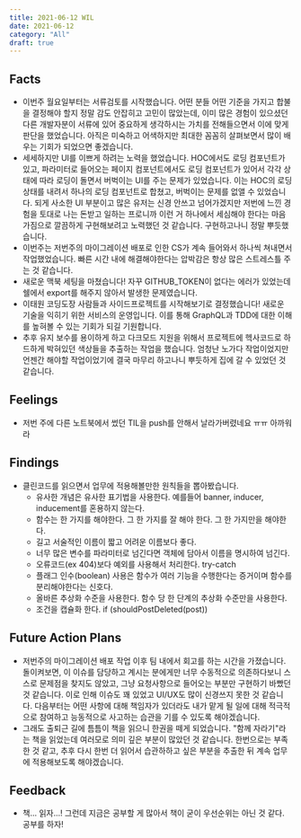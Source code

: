 ```yaml
---
title: 2021-06-12 WIL
date: 2021-06-12
category: "All"
draft: true
---
```


## Facts

- 이번주 월요일부터는 서류검토를 시작했습니다. 어떤 분들 어떤 기준을 가지고 합불을 결정해야 할지 정말 감도 안잡히고 고민이 많았는데, 이미 많은 경험이 있으셨던 다른 개발자분이 서류에 있어 중요하게 생각하시는 가치를 전해들으면서 이에 맞게 판단을 했었습니다. 아직은 미숙하고 어색하지만 최대한 꼼꼼히 살펴보면서 많이 배우는 기회가 되었으면 좋겠습니다.
- 세세하지만 UI를 이쁘게 하려는 노력을 했었습니다. HOC에서도 로딩 컴포넌트가 있고, 파라미터로 들어오는 페이지 컴포넌트에서도 로딩 컴포넌트가 있어서 각각 상태에 따라 로딩이 돌면서 버벅이는 UI를 주는 문제가 있었습니다. 이는 HOC의 로딩 상태를 내려서 하나의 로딩 컴포넌트로 합쳤고, 버벅이는 문제를 없앨 수 있었습니다. 되게 사소한 UI 부분이고 많은 유저는 신경 안쓰고 넘어가겠지만 저번에 느낀 경험을 토대로 나는 돈받고 일하는 프로니까 이런 거 하나에서 세심해야 한다는 마음가짐으로 깔끔하게 구현해보려고 노력했던 것 같습니다. 구현하고나니 정말 뿌듯했습니다.
- 이번주는 저번주의 마이그레이션 배포로 인한 CS가 계속 들어와서 하나씩 쳐내면서 작업했었습니다. 빠른 시간 내에 해결해야한다는 압박감은 항상 많은 스트레스틀 주는 것 같습니다.
- 새로운 맥북 세팅을 마쳤습니다! 자꾸 GITHUB_TOKEN이 없다는 에러가 있었는데 쉘에서 export를 해주지 않아서 발생한 문제였습니다.
- 이태원 코딩도장 사람들과 사이드프로젝트를 시작해보기로 결정했습니다! 새로운 기술을 익히기 위한 서비스의 운영입니다. 이를 통해 GraphQL과 TDD에 대한 이해를 높혀볼 수 있는 기회가 되길 기원합니다.
- 추후 유지 보수를 용이하게 하고 다크모드 지원을 위해서 프로젝트에 헥사코드로 하드하게 박혀있던 색상들을 추출하는 작업을 했습니다. 엄청난 노가다 작업이었지만 언젠간 해야할 작업이었기에 결국 마무리 하고나니 뿌듯하게 집에 갈 수 있었던 것 같습니다.

## Feelings

- 저번 주에 다른 노트북에서 썼던 TIL을 push를 안해서 날라가버렸네요 ㅠㅠ 아까워라

## Findings

- 클린코드를 읽으면서 업무에 적용해볼만한 원칙들을 뽑아봤습니다.
  - 유사한 개념은 유사한 표기법을 사용한다. 예를들어 banner, inducer, inducement를 혼용하지 않는다.
  - 함수는 한 가지를 해야한다. 그 한 가지를 잘 해야 한다. 그 한 가지만을 해야한다.
  - 길고 서술적인 이름이 짧고 어려운 이름보다 좋다.
  - 너무 많은 변수를 파라미터로 넘긴다면 객체에 담아서 이름을 명시하여 넘긴다.
  - 오류코드(ex 404)보다 예외를 사용해서 처리한다. try-catch
  - 플래그 인수(boolean) 사용은 함수가 여러 기능을 수행한다는 증거이며 함수를 분리해야한다는 신호다.
  - 올바른 추상화 수준을 사용한다. 함수 당 한 단계의 추상화 수준만을 사용한다.
  - 조건을 캡슐화 한다. if (shouldPostDeleted(post))

## Future Action Plans

- 저번주의 마이그레이션 배포 작업 이후 팀 내에서 회고를 하는 시간을 가졌습니다. 돌이켜보면, 이 이슈를 담당하고 계시는 분에게만 너무 수동적으로 의존하다보니 스스로 문제점을 찾지도 않았고, 그냥 요청사항으로 들어오는 부분만 구현하기 바빴던 것 같습니다. 이로 인해 이슈도 꽤 있었고 UI/UX도 많이 신경쓰지 못한 것 같습니다. 다음부터는 어떤 사항에 대해 책임자가 있더라도 내가 맡게 될 일에 대해 적극적으로 참여하고 능동적으로 사고하는 습관을 기를 수 있도록 해야겠습니다.
- 그래도 출퇴근 길에 틈틈이 책을 읽으니 한권을 떼게 되었습니다. "함께 자라기"라는 책을 읽었는데 여러모로 의미 깊은 부분이 많았던 것 같습니다. 한번으로는 부족한 것 같고, 추후 다시 한번 더 읽어서 습관하하고 싶은 부분을 추출한 뒤 계속 업무에 적용해보도록 해야겠습니다.

## Feedback

- 책... 읽자...! 그런데 지금은 공부할 게 많아서 책이 굳이 우선순위는 아닌 것 같다. 공부를 하자!
